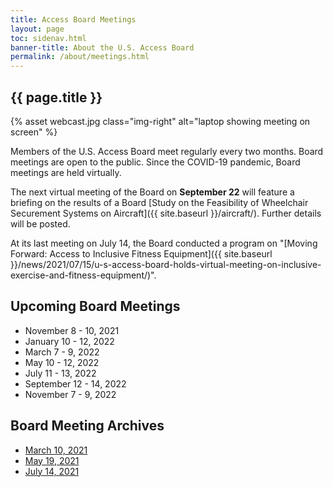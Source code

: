 ```yaml
---
title: Access Board Meetings
layout: page
toc: sidenav.html
banner-title: About the U.S. Access Board
permalink: /about/meetings.html
---
```


## {{ page.title }}

{% asset webcast.jpg class="img-right" alt="laptop showing meeting on screen" %}

Members of the U.S. Access Board meet regularly every two months. Board meetings are open to the public. Since the COVID-19 pandemic, Board meetings are held virtually.  

The next virtual meeting of the Board on **September 22** will feature a briefing on the results of a Board [Study on the Feasibility of Wheelchair Securement Systems on Aircraft]({{ site.baseurl }}/aircraft/). Further details will be posted. 

At its last meeting on July 14, the Board conducted a program on "[Moving Forward: Access to Inclusive Fitness Equipment]({{ site.baseurl }}/news/2021/07/15/u-s-access-board-holds-virtual-meeting-on-inclusive-exercise-and-fitness-equipment/)".
 
## Upcoming Board Meetings

- November 8 - 10, 2021
- January 10 - 12, 2022
- March 7 - 9, 2022
- May 10 - 12, 2022
- July 11 - 13, 2022
- September 12 - 14, 2022
- November 7 - 9, 2022

## Board Meeting Archives

- [March 10, 2021](https://www.youtube.com/watch?v=xI1j1V1SyjE)
- [May 19, 2021](https://www.youtube.com/watch?v=-0YkBZZEoss)
- [July 14, 2021](https://www.youtube.com/watch?v=078ZOzcZaSs)
